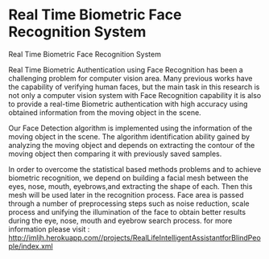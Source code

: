 # Real Time Biometric Face Recognition System
Real Time Biometric Face Recognition System

Real Time Biometric Authentication using Face Recognition has been a challenging problem for computer vision area. Many previous works have the capability of verifying human faces, but the main task in this research is not only a computer vision system with Face Recognition capability it is also to provide a real-time Biometric authentication with high accuracy using obtained information from the moving object in the scene.

Our Face Detection algorithm is implemented using the information of the moving object in the scene. The algorithm identification ability gained by analyzing the moving object and depends on extracting the contour of the moving object then comparing it with previously saved samples.

 In order to overcome the statistical based methods problems and to achieve biometric recognition, we depend on building a facial mesh between the eyes, nose, mouth, eyebrows,and extracting the shape of each. Then this mesh will be used later in the recognition process. Face area is passed through a number of preprocessing steps such as noise reduction, scale process and unifying the illumination of the face to obtain better results during the eye, nose, mouth and eyebrow search process.
 for more information please visit : 
http://imljh.herokuapp.com//projects/RealLifeIntelligentAssistantforBlindPeople/index.xml